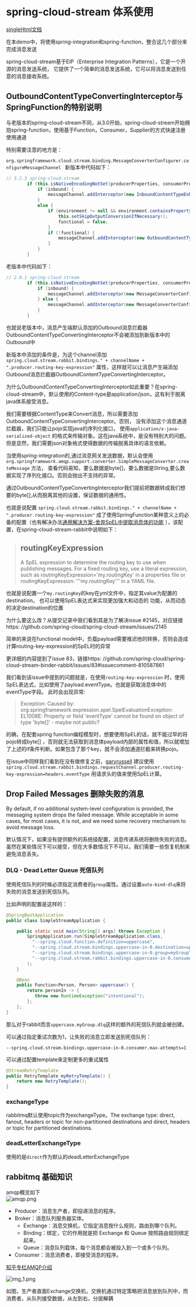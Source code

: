 # spring-cloud-stream 体系使用

[singleHtml文档][singleHtml文档]

在本demo中，将使用spring-integration和spring-function，整合这几个部分来完成消息发送

spring-cloud-stream基于EIP（Enterprise Integration Patterns），它是一个开源的消息发送系统，
它提供了一个简单的消息发送系统，它可以将消息发送到任意的消息接收系统。

## OutboundContentTypeConvertingInterceptor与SpringFunction的特别说明

与老版本的spring-cloud-stream不同，从3.0开始，spring-cloud-stream开始拥抱spring-function，使用基于Function，Consumer，Supplier的方式快速注册使用通道

特别需要注意的地方是：

`org.springframework.cloud.stream.binding.MessageConverterConfigurer.configureMessageChannel
`
新版本中代码如下：

```java
// 3.2.3 spring-cloud-stream
		if (this.isNativeEncodingNotSet(producerProperties, consumerProperties, inbound)) {
			if (inbound) {
				messageChannel.addInterceptor(new InboundContentTypeEnhancingInterceptor(contentType));
			}
			else {
				if (environment != null && environment.containsProperty("spring.cloud.stream.rabbit.bindings." + channelName + ".producer.routing-key-expression")) {
					this.setSkipOutputConversionIfNecessary();
					functional = false;
				}
				if (!functional) {
					messageChannel.addInterceptor(new OutboundContentTypeConvertingInterceptor(contentType, this.compositeMessageConverter));
				}
			}
		}
```

老版本中代码如下：

```java
// 2.0.1 spring-cloud-stream
        if (this.isNativeEncodingNotSet(producerProperties, consumerProperties, inbound)) {
            if (inbound) {
                messageChannel.addInterceptor(new MessageConverterConfigurer.InboundContentTypeEnhancingInterceptor(contentType));
            } else {
                messageChannel.addInterceptor(new MessageConverterConfigurer.OutboundContentTypeConvertingInterceptor(contentType, this.compositeMessageConverterFactory.getMessageConverterForAllRegistered()));
            }
        }
```

也就说老版本中，消息产生端默认添加的Outbound消息拦截器OutboundContentTypeConvertingInterceptor不会被添加到新版本中的Outbound中

新版本中添加的条件是，为这个channel添加`spring.cloud.stream.rabbit.bindings." + channelName +
".producer.routing-key-expression"`
属性，这样就可以让消息产生端添加Outbound消息拦截器OutboundContentTypeConvertingInterceptor。

为什么OutboundContentTypeConvertingInterceptor如此重要？在spring-cloud-stream中，默认使用的Content-type是application/json，这有利于脱离java体系接受消息。

我们需要根据ContentType来Convert消息，所以需要添加OutboundContentTypeConvertingInterceptor。否则，
没有添加这个消息通道拦截器，我们只能让pojo实现java的序列化接口，
使用`application/x-java-serialized-object`
的格式来传输对象。这在java系统中，是没有特别大的问题。但是显然，我们需要json对象格式使得数据的传输脱离具体的语言依赖。

当使用spring-integration的,通过消息网关发送数据，默认会使用`org.springframework.amqp.support.converter.SimpleMessageConverter.createMessage`
方法，
查看代码易知，要么数据是byte[]，要么数据是String,要么数据实现了序列化接口。否则会抛出不支持的异常。

通过OutboundContentTypeConvertingInterceptor我们提前把数据转成我们想要的byte[],从而脱离其他的设置，保证数据的通用性。

也就是说配置
`spring.cloud.stream.rabbit.bindings." + channelName +
".producer.routing-key-expression"`
成了使用SpringFunction某种意义上的必备的配置（也有解决办法[通用解决方案-舍弃SpEL中提取消息体的功能](#通用解决方案-舍弃SpEL中提取消息体的功能)
），该配置，在spring-cloud-stream-rabbit中说明如下：

> ## routingKeyExpression
> A SpEL expression to determine the routing key to use when publishing messages.
> For a fixed routing key, use a literal expression,
> such as routingKeyExpression='my.routingKey' in a properties file
> or routingKeyExpression: '''my.routingKey''' in a YAML file.

也就是说配置一个`my.routingKey`的key在yml文件中，指定其value为配置的destination。 也可以使用SpEL表达式来实现更加强大和动态的
功能，从而动态的决定destination的位置

为什么要这么改？从提交记录中我们看到其是为了解决issue #2145，对应链接https:
//github.com/spring-cloud/spring-cloud-stream/issues/2145

简单的来说在functional model中，负载payload需要推迟他的转换，否则会造成计算routing-key-expression的SpEL时的异常

更详细的内容提到了issue 83，链接https:
//github.com/spring-cloud/spring-cloud-stream-binder-rabbit/issues/83#issuecomment-810587861

我们看到该issue中提到的问题就是，在使用`routing-key-expression`
时，使用SpEL表达式，比如使用了payload.eventType。也就是获取消息体中的eventType字段。
此时会出现异常:

> Exception:
> Caused by: org.springframework.expression.spel.SpelEvaluationException: EL1008E: Property or
> field 'eventType' cannot be found on object of type 'byte[]' - maybe not public?

的确，在配套spring function编程模型时，想要使用SpEL的话，就不能过早的将pojo转成byte[]
，否则就无法获取到消息体payload内部的属性和值，所以就增加了上述的if条件判断。如果包含了那个key，就不会添加通道拦截来转换pojo。

在issue中同样我们看到在没有做修复之前，[garyrussell](https://github.com/garyrussell)
建议使用`spring.cloud.stream.rabbit.bindings.requestChannel.producer.routing-key-expression=headers.eventType`
用请求头的值来使用SpEL计算。

## Drop Failed Messages 删除失败的消息

By default, if no additional system-level configuration is provided, the messaging system drops the
failed message. While acceptable in some cases, for most cases, it is not, and we need some recovery
mechanism to avoid message loss.

默认情况下，如果没有提供额外的系统级配置，消息传递系统将删除失败的消息。虽然在某些情况下可以接受，但在大多数情况下不可以，我们需要一些恢复机制来避免消息丢失。

### DLQ - Dead Letter Queue 死信队列

使用死信队列的时候必须指定消费者的`group`属性。通过设置`auto-bind-dlq`来将失败的消息发送到死信队列。

比如声明的配置是这样的：

```java
@SpringBootApplication
public class SimpleStreamApplication {

	public static void main(String[] args) throws Exception {
		SpringApplication.run(SimpleStreamApplication.class,
		  "--spring.cloud.function.definition=uppercase",
		  "--spring.cloud.stream.bindings.uppercase-in-0.destination=uppercase",
		  "--spring.cloud.stream.bindings.uppercase-in-0.group=myGroup",
		  "--spring.cloud.stream.rabbit.bindings.uppercase-in-0.consumer.auto-bind-dlq=true"
		);
	}

	@Bean
	public Function<Person, Person> uppercase() {
		return personIn -> {
		   throw new RuntimeException("intentional");
	    };
	};
}

```

那么对于rabbit而言`uppercase.myGroup.dlq`这样的额外的死信队列就会被创建。

可以通过指定重试次数为1，让失败的消息立即发送到死信队列：

```text
--spring.cloud.stream.bindings.uppercase-in-0.consumer.max-attempts=1
```

可以通过配置template来定制更多的重试属性

```java
@StreamRetryTemplate
public RetryTemplate myRetryTemplate() {
    return new RetryTemplate();
}
```

### exchangeType

rabbitmq默认使用topic作为exchangeType。The exchange type: direct, fanout, headers or topic for
non-partitioned
destinations and direct, headers or topic for partitioned destinations.

### deadLetterExchangeType

使用的是`direct`作为默认的deadLetterExchangeType

## rabbitmq 基础知识

amqp概览如下  
![amqp.png](img.png)

* Producer：消息生产者，即投递消息的程序。
* Broker：消息队列服务器实体。
    * Exchange：消息交换机，它指定消息按什么规则，路由到哪个队列。
    * Binding：绑定，它的作用就是把 Exchange 和 Queue 按照路由规则绑定起来。
    * Queue：消息队列载体，每个消息都会被投入到一个或多个队列。
* Consumer：消息消费者，即接受消息的程序。

[知乎专栏AMQP介绍][知乎专栏AMQP介绍]

![img_1.png](img_1.png)

如图，生产者直面Exchange交换机，交换机通过特定策略把消息放到队列中，而消费者，从队列接受数据，从左到右，分层解耦


[知乎专栏AMQP介绍]: https://zhuanlan.zhihu.com/p/37198933

[singleHtml文档]: https://docs.spring.io/spring-cloud-stream/docs/Brooklyn.RELEASE/reference/htmlsingle/